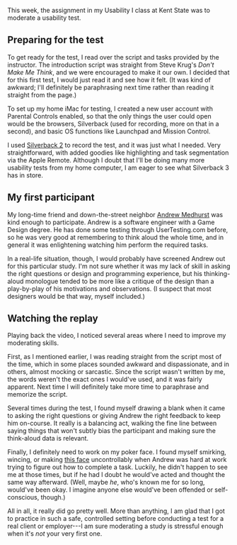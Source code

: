 This week, the assignment in my Usability I class at Kent State was to moderate a usability test.

## Preparing for the test

To get ready for the test, I read over the script and tasks provided by the instructor. The introduction script was straight from Steve Krug's *Don't Make Me Think*, and we were encouraged to make it our own. I decided that for this first test, I would just read it and see how it felt. (It was kind of awkward; I'll definitely be paraphrasing next time rather than reading it straight from the page.)

To set up my home iMac for testing, I created a new user account with Parental Controls enabled, so that the only things the user could open would be the browsers, Silverback (used for recording, more on that in a second), and basic OS functions like Launchpad and Mission Control.

I used [Silverback 2](http://silverbackapp.com) to record the test, and it was just what I needed. Very straightforward, with added goodies like highlighting and task segmentation via the Apple Remote. Although I doubt that I'll be doing many more usability tests from my home computer, I am eager to see what Silverback 3 has in store.

## My first participant

My long-time friend and down-the-street neighbor [Andrew Medhurst](https://amedhurstportfolio.wordpress.com) was kind enough to participate. Andrew is a software engineer with a Game Design degree. He has done some testing through UserTesting.com before, so he was very good at remembering to think aloud the whole time, and in general it was enlightening watching him perform the required tasks.

In a real-life situation, though, I would probably have screened Andrew out for this particular study. I'm not sure whether it was my lack of skill in asking the right questions or design and programming experience, but his thinking-aloud monologue tended to be more like a critique of the design than a play-by-play of his motivations and observations. (I suspect that most designers would be that way, myself included.)

## Watching the replay

Playing back the video, I noticed several areas where I need to improve my moderating skills.

First, as I mentioned earlier, I was reading straight from the script most of the time, which in some places sounded awkward and dispassionate, and in others, almost mocking or sarcastic. Since the script wasn't written by me, the words weren't the exact ones I would've used, and it was fairly apparent. Next time I will definitely take more time to paraphrase and memorize the script.

Several times during the test, I found myself drawing a blank when it came to asking the right questions or giving Andrew the right feedback to keep him on-course. It really is a balancing act, walking the fine line between saying things that won't subtly bias the participant and making sure the think-aloud data is relevant.

Finally, I definitely need to work on my poker face. I found myself smirking, wincing, or making [this face](http://cdn.meme.am/instances/400x/37900128.jpg) uncontrollably when Andrew was hard at work trying to figure out how to complete a task. Luckily, he didn't happen to see me at those times, but if he had I doubt he would've acted and thought the same way afterward. (Well, maybe *he*, who's known me for so long, would've been okay. I imagine anyone else would've been offended or self-conscious, though.)

All in all, it really did go pretty well. More than anything, I am glad that I got to practice in such a safe, controlled setting before conducting a test for a real client or employer---I am sure moderating a study is stressful enough when it's *not* your very first one.